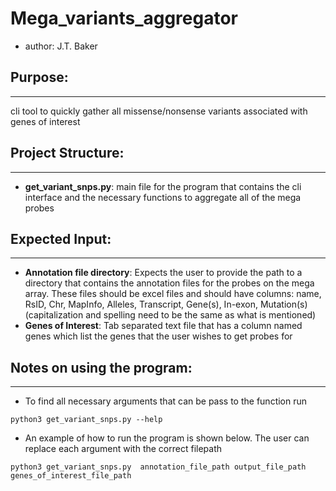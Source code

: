 # Mega_variants_aggregator

* author: J.T. Baker

## Purpose:
___
cli tool to quickly gather all missense/nonsense variants associated with genes of interest

## Project Structure:
____
* **get_variant_snps.py**: main file for the program that contains the cli interface and the necessary functions to aggregate all of the mega probes

## Expected Input:
____
* **Annotation file directory**: Expects the user to provide the path to a directory that contains the annotation files for the probes on the mega array. These files should be excel files and should have columns: name, RsID, Chr, MapInfo, Alleles, Transcript, Gene(s), In-exon, Mutation(s) (capitalization and spelling need to be the same as what is mentioned)
* **Genes of Interest**: Tab separated text file that has a column named genes which list the genes that the user wishes to get probes for

## Notes on using the program:
___
* To find all necessary arguments that can be pass to the function run
```
python3 get_variant_snps.py --help
```

* An example of how to run the program is shown below. The user can replace each argument with the correct filepath

```
python3 get_variant_snps.py  annotation_file_path output_file_path genes_of_interest_file_path
```
